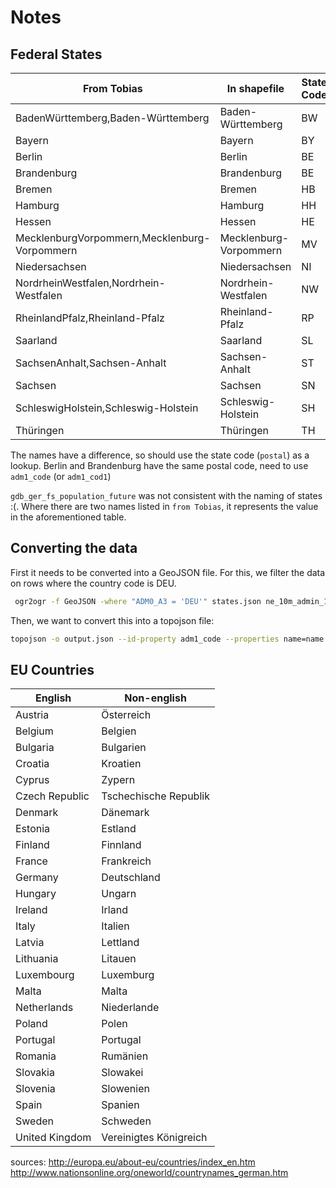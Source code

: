 # Notes

## Federal States

|From Tobias|In shapefile|State Code|adm1_code|
|---|---|---|---|
|BadenWürttemberg,Baden-Württemberg|Baden-Württemberg|BW|DEU-1573|
|Bayern|Bayern|BY|DEU-1591|
|Berlin|Berlin|BE|DEU-1599|
|Brandenburg|Brandenburg|BE|DEU-3487|
|Bremen|Bremen|HB|DEU-1575|
|Hamburg|Hamburg|HH|DEU-1578|
|Hessen|Hessen|HE|DEU-1574|
|MecklenburgVorpommern,Mecklenburg-Vorpommern|Mecklenburg-Vorpommern|MV|DEU-3488|
|Niedersachsen|Niedersachsen|NI|DEU-1576|
|NordrheinWestfalen,Nordrhein-Westfalen|Nordrhein-Westfalen|NW|DEU-1572|
|RheinlandPfalz,Rheinland-Pfalz|Rheinland-Pfalz|RP|DEU-1580|
|Saarland|Saarland|SL|DEU-1581|
|SachsenAnhalt,Sachsen-Anhalt|Sachsen-Anhalt|ST|DEU-1600|
|Sachsen|Sachsen|SN|DEU-1601|
|SchleswigHolstein,Schleswig-Holstein|Schleswig-Holstein|SH|DEU-1579|
|Thüringen|Thüringen|TH|DEU-1577|

The names have a difference, so should use the state code (`postal`) as a lookup.
Berlin and Brandenburg have the same postal code, need to use `adm1_code` (or `adm1_cod1`)

`gdb_ger_fs_population_future` was not consistent with the naming of states :(. Where there are two names listed in `from Tobias`, it represents the value in the aforementioned table.

## Converting the data

First it needs to be converted into a GeoJSON file. For this, we filter the data on rows where the country code is DEU.

```bash
 ogr2ogr -f GeoJSON -where "ADM0_A3 = 'DEU'" states.json ne_10m_admin_1_states_provinces.shp
```

Then, we want to convert this into a topojson file:

```bash
topojson -o output.json --id-property adm1_code --properties name=name -- states.json
```

## EU Countries

English          | Non-english
---              | ---
Austria          | Österreich
Belgium          | Belgien
Bulgaria         | Bulgarien
Croatia          | Kroatien
Cyprus           | Zypern
Czech Republic   | Tschechische Republik
Denmark          | Dänemark
Estonia          | Estland
Finland          | Finnland
France           | Frankreich
Germany          | Deutschland
Hungary          | Ungarn
Ireland          | Irland
Italy            | Italien
Latvia           | Lettland
Lithuania        | Litauen
Luxembourg       | Luxemburg
Malta            | Malta
Netherlands      | Niederlande
Poland           | Polen
Portugal         | Portugal
Romania          | Rumänien
Slovakia         | Slowakei
Slovenia         | Slowenien
Spain            | Spanien
Sweden           | Schweden
United Kingdom   | Vereinigtes Königreich

sources: http://europa.eu/about-eu/countries/index_en.htm
http://www.nationsonline.org/oneworld/countrynames_german.htm
